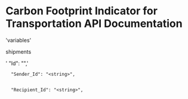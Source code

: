 # Carbon Footprint Indicator for Transportation API Documentation

'variables'

shipments

' "Id": "<string>",'

      "Sender_Id": "<string>",


      "Recipient_Id": "<string>",
